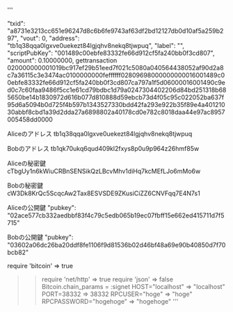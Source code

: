 '''

"txid": "a8731e3213cc651e96247d8c6b6fe9743af63df2bd12127db0d10af5a259b297",
    "vout": 0,
    "address": "tb1q38qqa0lgxve0uekezt84lgjqhv8nekq8tjwpuq",
    "label": "",
    "scriptPubKey": "001489c00ebfe83332fe66d912cf5fa240bb0f3cd807",
    "amount": 0.10000000,
gettransaction
020000000001019bc917ef29b51eed7f021c5080a040564438052af90d2a8c7a36115c3e3474ac0100000000feffffff02809698000000000016001489c00ebfe83332fe66d912cf5fa240bb0f3cd807ca797a1f5d06000016001490c9ed0c7c60faa9486f5cc1e61cd79bdbc1d79a0247304402206d84bd251318b685650be14b1830972d616b077d810888d59ebcb73d4f05c95c022052ba637f95d6a5094b0d725f4b597b1343527330bdd42fa293e922b35f89e4a40121030abbf8cbd1a39d2dda27a6898802a40178cd0e782c8018daa44e97ac8957005458dd0000

Aliceのアドレス
tb1q38qqa0lgxve0uekezt84lgjqhv8nekq8tjwpuq

Bobのアドレス
tb1qk70ukq6qud409kl2fxys8p0u9p964z26hmf85w

Aliceの秘密鍵
cTbgUy1n6kWiuCRBnSENSikQzLBcvMhv1diHq7kcMEfLJo6mMo6w

Bobの秘密鍵
cW3Dk8KrQc5ScqcAw2Tax8ESVSDE9ZKusiCiZZ6CNVFqq7E4N7s1


Aliceの公開鍵
"pubkey": "02ace577cb332aedbbf83f4c79c5edb065b19ec07fbff15e662ed415711d7f5715"

Bobの公開鍵
"pubkey": "03602a06dc26ba20ddf8fe1106f9d81536b02d46bf48a69e90b40850d7f70bcb82"









 require 'bitcoin'
=> true
>> require 'net/http'
=> true
>> require 'json'
=> false
>> Bitcoin.chain_params = :signet
>> HOST="localhost"
=> "localhost"
>> PORT=38332
=> 38332
>> RPCUSER="hoge"
=> "hoge"
>> RPCPASSWORD="hogehoge"
=> "hogehoge"
'''